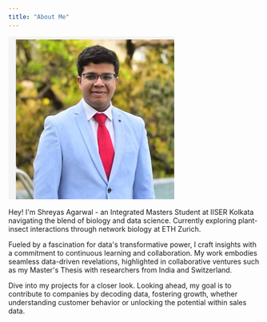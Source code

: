 ```yaml
---
title: "About Me"
---
```


![Me](images/cv.png)

Hey! I'm Shreyas Agarwal - an Integrated Masters Student at IISER Kolkata navigating the blend of biology and data science. Currently exploring plant-insect interactions through network biology at ETH Zurich.

Fueled by a fascination for data's transformative power, I craft insights with a commitment to continuous learning and collaboration. My work embodies seamless data-driven revelations, highlighted in collaborative ventures such as my Master's Thesis with researchers from India and Switzerland.

Dive into my projects for a closer look. Looking ahead, my goal is to contribute to companies by decoding data, fostering growth, whether understanding customer behavior or unlocking the potential within sales data.